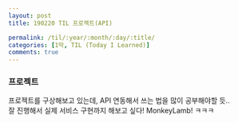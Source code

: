 ```yaml
---
layout: post
title: 190220 TIL 프로젝트(API)

permalink: /til/:year/:month/:day/:title/
categories: [1막, TIL (Today I Learned)]
comments: true
---
```



### **프로젝트**

프로젝트를 구상해보고 있는데, API 연동해서 쓰는 법을 많이 공부해야할 듯..  
잘 진행해서 실제 서비스 구현까지 해보고 싶다! MonkeyLamb! ㅋㅋㅋ 
